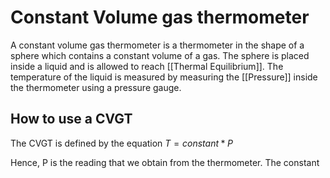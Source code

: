 # Constant Volume gas thermometer

A constant volume gas thermometer is a thermometer in the shape of a sphere which contains a constant volume of a gas. The sphere is placed inside a liquid and is allowed to reach [[Thermal Equilibrium]]. The temperature of the liquid is measured by measuring the [[Pressure]] inside the thermometer using a pressure gauge.

## How to use a CVGT 

The CVGT is defined by the equation
${T = constant * P}$

Hence, P is the reading that we obtain from the thermometer. The constant 